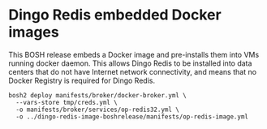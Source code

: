 # Dingo Redis embedded Docker images

This BOSH release embeds a Docker image and pre-installs them into VMs running docker daemon. This allows Dingo Redis to be installed into data centers that do not have Internet network connectivity, and means that no Docker Registry is required for Dingo Redis.

```
bosh2 deploy manifests/broker/docker-broker.yml \
  --vars-store tmp/creds.yml \
  -o manifests/broker/services/op-redis32.yml \
  -o ../dingo-redis-image-boshrelease/manifests/op-redis-image.yml
```
